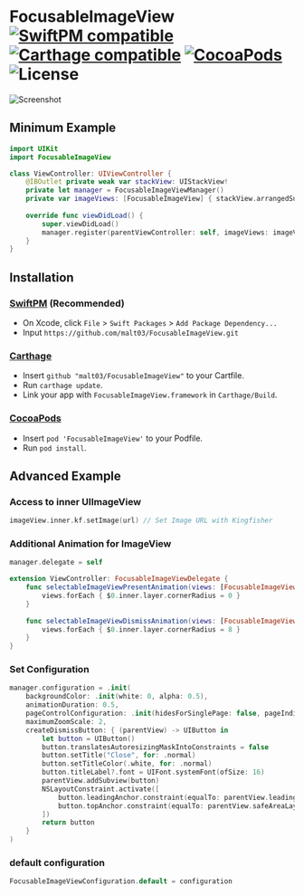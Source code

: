 # FocusableImageView [![SwiftPM compatible](https://img.shields.io/badge/SwiftPM-compatible-4BC51D.svg)](https://github.com/apple/swift-package-manager) [![Carthage compatible](https://img.shields.io/badge/Carthage-compatible-4BC51D.svg)](https://github.com/Carthage/Carthage) [![CocoaPods](https://img.shields.io/cocoapods/v/FocusableImageView.svg?style=flat)](http://cocoapods.org/pods/FocusableImageView) ![License](https://img.shields.io/github/license/malt03/FocusableImageView.svg)

![Screenshot](https://raw.githubusercontent.com/malt03/FocusableImageView/master/readme/Screenshot.gif)

## Minimum Example

```swift
import UIKit
import FocusableImageView

class ViewController: UIViewController {
    @IBOutlet private weak var stackView: UIStackView!
    private let manager = FocusableImageViewManager()
    private var imageViews: [FocusableImageView] { stackView.arrangedSubviews as! [FocusableImageView] }
    
    override func viewDidLoad() {
        super.viewDidLoad()
        manager.register(parentViewController: self, imageViews: imageViews)
    }
}
```

## Installation
### [SwiftPM](https://github.com/apple/swift-package-manager) (Recommended)

- On Xcode, click `File` > `Swift Packages` > `Add Package Dependency...`
- Input `https://github.com/malt03/FocusableImageView.git`

### [Carthage](https://github.com/Carthage/Carthage)

- Insert `github "malt03/FocusableImageView"` to your Cartfile.
- Run `carthage update`.
- Link your app with `FocusableImageView.framework` in `Carthage/Build`.

### [CocoaPods](https://github.com/cocoapods/cocoapods)

- Insert `pod 'FocusableImageView'` to your Podfile.
- Run `pod install`.

## Advanced Example
### Access to inner UIImageView
```swift
imageView.inner.kf.setImage(url) // Set Image URL with Kingfisher
```

### Additional Animation for ImageView
```swift
manager.delegate = self

extension ViewController: FocusableImageViewDelegate {
    func selectableImageViewPresentAnimation(views: [FocusableImageView]) {
        views.forEach { $0.inner.layer.cornerRadius = 0 }
    }
    
    func selectableImageViewDismissAnimation(views: [FocusableImageView]) {
        views.forEach { $0.inner.layer.cornerRadius = 8 }
    }
}
```

### Set Configuration
```swift
manager.configuration = .init(
    backgroundColor: .init(white: 0, alpha: 0.5),
    animationDuration: 0.5,
    pageControlConfiguration: .init(hidesForSinglePage: false, pageIndicatorTintColor: nil, currentPageIndicatorTintColor: nil),
    maximumZoomScale: 2,
    createDismissButton: { (parentView) -> UIButton in
        let button = UIButton()
        button.translatesAutoresizingMaskIntoConstraints = false
        button.setTitle("Close", for: .normal)
        button.setTitleColor(.white, for: .normal)
        button.titleLabel?.font = UIFont.systemFont(ofSize: 16)
        parentView.addSubview(button)
        NSLayoutConstraint.activate([
            button.leadingAnchor.constraint(equalTo: parentView.leadingAnchor, constant: 16),
            button.topAnchor.constraint(equalTo: parentView.safeAreaLayoutGuide.topAnchor, constant: 16),
        ])
        return button
    }
)
```

### default configuration
```swift
FocusableImageViewConfiguration.default = configuration
```

